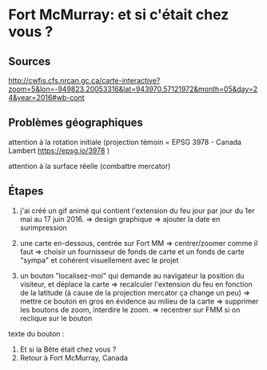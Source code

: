 # Fort McMurray: et si c'était chez vous ?

## Sources

http://cwfis.cfs.nrcan.gc.ca/carte-interactive?zoom=5&lon=-949823.20053316&lat=943970.57121972&month=05&day=24&year=2016#wb-cont

## Problèmes géographiques

attention à la rotation initiale
(projection témoin = EPSG 3978 - Canada Lambert https://epsg.io/3978 )

attention à la surface réelle (combattre mercator)

## Étapes

1) j'ai créé un gif animé qui contient l'extension du feu jour par jour du 1er mai au 17 juin 2016.
   => design graphique
   => ajouter la date en surimpression

2) une carte en-dessous, centrée sur Fort MM
   => centrer/zoomer comme il faut
   => choisir un fournisseur de fonds de carte et un fonds de carte "sympa" et cohérent visuellement avec le projet

3) un bouton "localisez-moi" qui demande au navigateur la position du visiteur, et déplace la carte
   => recalculer l'extension du feu en fonction de la latitude (à cause de la projection mercator ça change un peu)
   => mettre ce bouton en gros en évidence au milieu de la carte
   => supprimer les boutons de zoom, interdire le zoom.
   => recentrer sur FMM si on reclique sur le bouton

texte du bouton :
1. Et si la Bête était chez vous ?
2. Retour à Fort McMurray, Canada